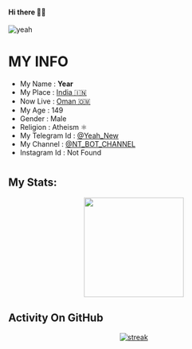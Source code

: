 #### Hi there 👋😌





![yeah](https://github.com/LISA-KOREA/UPLOADER-BOT-V4/assets/106958298/04309111-138f-4fc3-bf9f-e3ac8fc9b128)


# MY INFO
- My Name : **Year**
- My Place : [India 🇮🇳](https://www.google.com/search?gs_ssp=eJzj4tDP1TcwLso2MGD0Ys3MS8lMBAApGQTT&q=india&rlz=1CDGOYI_enIN1075IN1075&oq=india&gs_lcrp=EgZjaHJvbWUqDQgBEC4YgwEYsQMYgAQyEAgAEAAYgwEY4wIYsQMYgAQyDQgBEC4YgwEYsQMYgAQyBggCEEUYPTIGCAMQRRg9MgYIBBBFGDwyBggFEEUYPDIGCAYQRRg8MgcIBxAAGIAEMgcICBAAGIAEMgcICRAuGIAE0gEIMzgyN2owajeoAhqwAgHiAwQYASBf&hl=en-GB&sourceid=chrome-mobile&ie=UTF-8)
- Now Live : [Oman 🇴🇲](https://www.google.com/search?q=oman&rlz=1CDGOYI_enIN1075IN1075&oq=o&gs_lcrp=EgZjaHJvbWUqBggDEEUYOzIGCAAQRRg7MgYIARBFGDwyBggCEEUYPDIGCAMQRRg7MgYIBBBFGDwyBggFEEUYPDIGCAYQRRg8MgYIBxBFGDkyDAgIEEUYOxixAxiABDITCAkQLhiDARjHARixAxjRAxiABNIBCDI0MjJqMGo5qAIJsAIB4gMEGAEgXw&hl=en-GB&sourceid=chrome-mobile&ie=UTF-8)
- My Age : 149 
- Gender : Male 
- Religion : Atheism ⚛️
- My Telegram Id : [@Yeah_New](https://t.me/yeah_new)
- My Channel : [@NT_BOT_CHANNEL](https://t.me/NT_BOT_CHANNEL)
- Instagram Id : Not Found
#

## My Stats:
<p align="center">
<img height="200px" src="https://github-readme-stats.vercel.app/api?username=YEAR-NEW&hide_border=true&show_icons=true&count_private=true&theme=gruvbox&bg_color=151515">
</p>

## Activity On GitHub

<p align="center">
  <a href="https://github.com/YEAR-NEW">      
<img title="stats" alt="streak" src="https://github-readme-streak-stats.herokuapp.com/?user=YEAR-NEW&theme=red&hide_border=true&stroke=f53b3b"/>
</a> 
</p>
